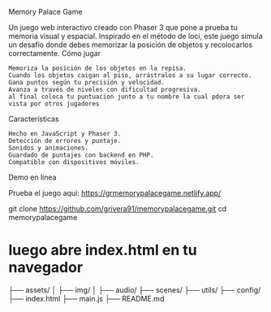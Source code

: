 Memory Palace Game

Un juego web interactivo creado con Phaser 3 que pone a prueba tu memoria visual y espacial. Inspirado en el método de loci, este juego simula un desafío donde debes memorizar la posición de objetos y recolocarlos correctamente.
Cómo jugar

    Memoriza la posición de los objetos en la repisa.
    Cuando los objetos caigan al piso, arrástralos a su lugar correcto.
    Gana puntos según tu precisión y velocidad.
    Avanza a través de niveles con dificultad progresiva.
    al final coloca tu puntuacion junto a tu nombre la cual pdora ser vista por otros jugadores

Características

    Hecho en JavaScript y Phaser 3.
    Detección de errores y puntaje.
    Sonidos y animaciones.
    Guardado de puntajes con backend en PHP.
    Compatible con dispositivos móviles.

Demo en línea

Prueba el juego aquí: https://grmemorypalacegame.netlify.app/



git clone https://github.com/grivera91/memorypalacegame.git
cd memorypalacegame
# luego abre index.html en tu navegador

├── assets/
│   ├── img/
│   ├── audio/
├── scenes/
├── utils/
├── config/
├── index.html
├── main.js
├── README.md
